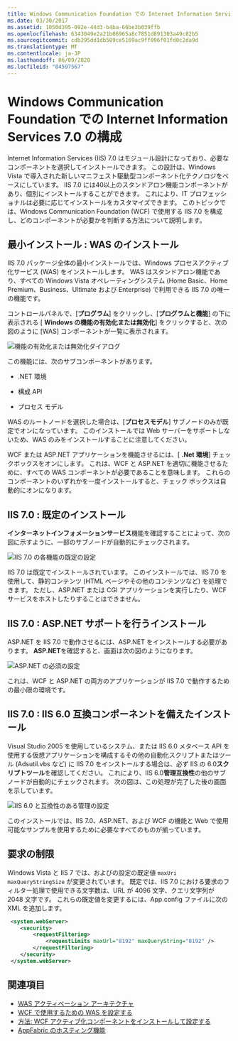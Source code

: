 ```yaml
---
title: Windows Communication Foundation での Internet Information Services 7.0 の構成
ms.date: 03/30/2017
ms.assetid: 1050d395-092e-44d3-b4ba-66be3b039ffb
ms.openlocfilehash: 6343049e2a21b06965a8c7851d891303a49c82b5
ms.sourcegitcommit: cdb295dd1db589ce5169ac9ff096f01fd0c2da9d
ms.translationtype: MT
ms.contentlocale: ja-JP
ms.lasthandoff: 06/09/2020
ms.locfileid: "84597567"
---
```

# <a name="configuring-internet-information-services-70-for-windows-communication-foundation"></a>Windows Communication Foundation での Internet Information Services 7.0 の構成

Internet Information Services (IIS) 7.0 はモジュール設計になっており、必要なコンポーネントを選択してインストールできます。 この設計は、Windows Vista で導入された新しいマニフェスト駆動型コンポーネント化テクノロジをベースにしています。 IIS 7.0 には40以上のスタンドアロン機能コンポーネントがあり、個別にインストールすることができます。 これにより、IT プロフェッショナルは必要に応じてインストールをカスタマイズできます。 このトピックでは、Windows Communication Foundation (WCF) で使用する IIS 7.0 を構成し、どのコンポーネントが必要かを判断する方法について説明します。

## <a name="minimal-installation-installing-was"></a>最小インストール : WAS のインストール
 IIS 7.0 パッケージ全体の最小インストールでは、Windows プロセスアクティブ化サービス (WAS) をインストールします。 WAS はスタンドアロン機能であり、すべての Windows Vista オペレーティングシステム (Home Basic、Home Premium、Business、Ultimate および Enterprise) で利用できる IIS 7.0 の唯一の機能です。

 コントロールパネルで、[**プログラム**] をクリックし、[**プログラムと機能**] の下に表示される [ **Windows の機能の有効化または無効化**] をクリックすると、次の図のように [WAS] コンポーネントが一覧に表示されます。

 ![機能の有効化または無効化ダイアログ](media/wcfc-turnfeaturesonoroffs.gif "wcfc_TurnFeaturesOnOrOffs")

 この機能には、次のサブコンポーネントがあります。

- .NET 環境

- 構成 API

- プロセス モデル

 WAS のルートノードを選択した場合は、[**プロセスモデル**] サブノードのみが既定でオンになっています。 このインストールでは Web サーバーをサポートしないため、WAS のみをインストールすることに注意してください。

 WCF または ASP.NET アプリケーションを機能させるには、[ **.Net 環境**] チェックボックスをオンにします。 これは、WCF と ASP.NET を適切に機能させるために、すべての WAS コンポーネントが必要であることを意味します。 これらのコンポーネントのいずれかを一度インストールすると、チェック ボックスは自動的にオンになります。

## <a name="iis-70-default-installation"></a>IIS 7.0 : 既定のインストール
 **インターネットインフォメーションサービス**機能を確認することによって、次の図に示すように、一部のサブノードが自動的にチェックされます。

 ![IIS 7.0 の各機能の既定の設定](media/wcfc-turningfeaturesonoroff2.gif "wcfc_TurningFeaturesOnOrOff2")

 IIS 7.0 は既定でインストールされています。 このインストールでは、IIS 7.0 を使用して、静的コンテンツ (HTML ページやその他のコンテンツなど) を処理できます。 ただし、ASP.NET または CGI アプリケーションを実行したり、WCF サービスをホストしたりすることはできません。

## <a name="iis-70-installation-with-aspnet-support"></a>IIS 7.0 : ASP.NET サポートを行うインストール
 ASP.NET を IIS 7.0 で動作させるには、ASP.NET をインストールする必要があります。 **ASP.NET**を確認すると、画面は次の図のようになります。

 ![ASP.NET の必須の設定](media/wcfc-trunfeaturesonoroff3s.gif "wcfc_TrunFeaturesOnOrOFf3s")

 これは、WCF と ASP.NET の両方のアプリケーションが IIS 7.0 で動作するための最小限の環境です。

## <a name="iis-70-installation-with-iis-60-compatibility-components"></a>IIS 7.0 : IIS 6.0 互換コンポーネントを備えたインストール
 Visual Studio 2005 を使用しているシステム、または IIS 6.0 メタベース API を使用する仮想アプリケーションを構成するその他の自動化スクリプトまたはツール (Adsutil.vbs など) に IIS 7.0 をインストールする場合は、必ず IIS の 6.0**スクリプトツール**を確認してください。 これにより、IIS 6.0**管理互換性**の他のサブノードが自動的にチェックされます。 次の図は、この処理が完了した後の画面を示しています。

 ![IIS 6.0 と互換性のある管理の設定](media/scfc-turnfeaturesonoroff5s.gif "scfc_TurnFeaturesOnOrOff5s")

 このインストールでは、IIS 7.0、ASP.NET、および WCF の機能と Web で使用可能なサンプルを使用するために必要なすべてのものが揃っています。

## <a name="request-limits"></a>要求の制限
 Windows Vista と IIS 7 では、およびの設定の既定値 `maxUri` `maxQueryStringSize` が変更されています。 既定では、IIS 7.0 における要求のフィルター処理で使用できる文字数は、URL が 4096 文字、クエリ文字列が 2048 文字です。 これらの既定値を変更するには、App.config ファイルに次の XML を追加します。

```xml
 <system.webServer>
    <security>
        <requestFiltering>
            <requestLimits maxUrl="8192" maxQueryString="8192" />
        </requestFiltering>
    </security>
 </system.webServer>
 ```

## <a name="see-also"></a>関連項目

- [WAS アクティベーション アーキテクチャ](was-activation-architecture.md)
- [WCF で使用するための WAS を設定する](configuring-the-wpa--service-for-use-with-wcf.md)
- [方法: WCF アクティブ化コンポーネントをインストールして設定する](how-to-install-and-configure-wcf-activation-components.md)
- [AppFabric のホスティング機能](https://docs.microsoft.com/previous-versions/appfabric/ee677189(v=azure.10))
